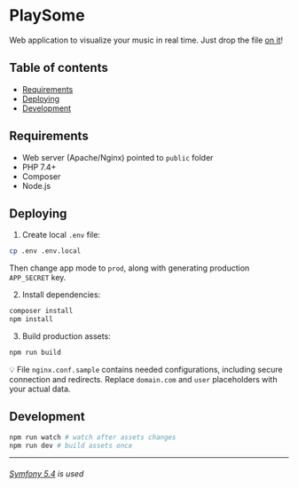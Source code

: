 # PlaySome

Web application to visualize your music in real time. Just drop the file [on it](https://playsome.fun)!

## Table of contents

- [Requirements](#requirements)
- [Deploying](#deploying)
- [Development](#development)

## Requirements

* Web server (Apache/Nginx) pointed to `public` folder
* PHP 7.4+
* Composer
* Node.js

## Deploying

1) Create local `.env` file:

```bash
cp .env .env.local
```

Then change app mode to `prod`, along with generating production `APP_SECRET` key.

2) Install dependencies:

```bash
composer install
npm install
```

3) Build production assets:

```bash
npm run build
```

💡 File `nginx.conf.sample` contains needed configurations, including secure connection and redirects. Replace `domain.com` and `user` placeholders with your actual data.

## Development

```bash
npm run watch # watch after assets changes
npm run dev # build assets once
```

---

###### [Symfony 5.4](https://symfony.com/doc/5.4/index.html) is used
